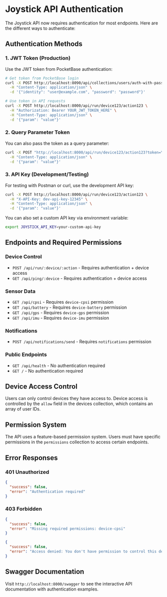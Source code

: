 # Joystick API Authentication

The Joystick API now requires authentication for most endpoints. Here are the different ways to authenticate:

## Authentication Methods

### 1. JWT Token (Production)

Use the JWT token from PocketBase authentication:

```bash
# Get token from PocketBase login
curl -X POST http://localhost:8090/api/collections/users/auth-with-password \
  -H "Content-Type: application/json" \
  -d '{"identity": "user@example.com", "password": "password"}'

# Use token in API requests
curl -X POST http://localhost:8000/api/run/device123/action123 \
  -H "Authorization: Bearer YOUR_JWT_TOKEN_HERE" \
  -H "Content-Type: application/json" \
  -d '{"param": "value"}'
```

### 2. Query Parameter Token

You can also pass the token as a query parameter:

```bash
curl -X POST "http://localhost:8000/api/run/device123/action123?token=YOUR_JWT_TOKEN_HERE" \
  -H "Content-Type: application/json" \
  -d '{"param": "value"}'
```

### 3. API Key (Development/Testing)

For testing with Postman or curl, use the development API key:

```bash
curl -X POST http://localhost:8000/api/run/device123/action123 \
  -H "X-API-Key: dev-api-key-12345" \
  -H "Content-Type: application/json" \
  -d '{"param": "value"}'
```

You can also set a custom API key via environment variable:

```bash
export JOYSTICK_API_KEY=your-custom-api-key
```

## Endpoints and Required Permissions

### Device Control

- `POST /api/run/:device/:action` - Requires authentication + device access
- `GET /api/ping/:device` - Requires authentication + device access

### Sensor Data

- `GET /api/cpsi` - Requires `device-cpsi` permission
- `GET /api/battery` - Requires `device-battery` permission
- `GET /api/gps` - Requires `device-gps` permission
- `GET /api/imu` - Requires `device-imu` permission

### Notifications

- `POST /api/notifications/send` - Requires `notifications` permission

### Public Endpoints

- `GET /api/health` - No authentication required
- `GET /` - No authentication required

## Device Access Control

Users can only control devices they have access to. Device access is controlled by the `allow` field in the devices collection, which contains an array of user IDs.

## Permission System

The API uses a feature-based permission system. Users must have specific permissions in the `permissions` collection to access certain endpoints.

## Error Responses

### 401 Unauthorized

```json
{
  "success": false,
  "error": "Authentication required"
}
```

### 403 Forbidden

```json
{
  "success": false,
  "error": "Missing required permissions: device-cpsi"
}
```

```json
{
  "success": false,
  "error": "Access denied: You don't have permission to control this device"
}
```

## Swagger Documentation

Visit `http://localhost:8000/swagger` to see the interactive API documentation with authentication examples.
